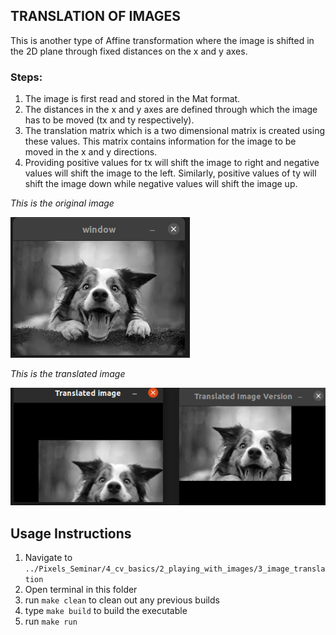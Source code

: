 ## TRANSLATION OF IMAGES

This is another type of Affine transformation where the image is shifted in the 2D plane through fixed distances on the x and y axes.

### Steps:
1. The image is first read and stored in the Mat format.
2. The distances in the x and y axes are defined through which the image has to be moved (tx and ty respectively).
3. The translation matrix which is a two dimensional matrix is created using these values. This matrix contains information for the image to be moved in the x and y directions.
4. Providing positive values for tx will shift the image to right and negative values will shift the image to the left. Similarly, positive values of ty will shift the image down while negative values will shift the image up.

*This is the original image*

![dog](../assets/window.png)

*This is the translated image*

![translated](../assets/Translated.png)

## Usage Instructions
1. Navigate to ```../Pixels_Seminar/4_cv_basics/2_playing_with_images/3_image_translation```
2. Open terminal in this folder
3. run   ```make clean``` to clean out any previous builds
4. type ```make build``` to build the executable
5. run ```make run```